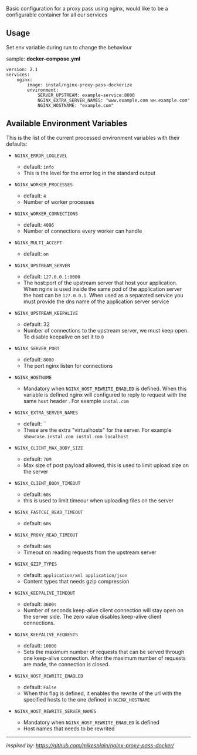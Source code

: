 Basic configuration for a proxy pass using nginx,
would like to be a configurable container for all our services

Usage
-----

Set env variable during run to change the behaviour

sample: **docker-compose.yml**

    version: 2.1
    services:
        nginx:
            image: instal/nginx-proxy-pass-dockerize
            environment:
                SERVER_UPSTREAM: example-service:8000
                NGINX_EXTRA_SERVER_NAMES: "www.example.com ww.example.com"
                NGINX_HOSTNAME: "example.com"


## Available Environment Variables

This is the list of the current processed environment variables with their defaults:

- `NGINX_ERROR_LOGLEVEL`
    - default: `info`
    - This is the level for the error log in the standard output
    
- `NGINX_WORKER_PROCESSES`
    - default: `4`
    - Number of worker processes
- `NGINX_WORKER_CONNECTIONS`
    - default: `4096`
    - Number of connections every worker can handle

- `NGINX_MULTI_ACCEPT`
    - default: `on`
- `NGINX_UPSTREAM_SERVER`
    - default: `127.0.0.1:8000`
    - The host:port of the upstream server that host your application. When nginx is used inside the same pod of the application server the host can be `127.0.0.1`. When used as a separated service you must provide the dns name of the application server service
- `NGINX_UPSTREAM_KEEPALIVE`
    - default: 32
    - Number of connections to the upstream server, we must keep open. To disable keepalive on set it to `0`
- `NGINX_SERVER_PORT`
    - default: `8080`
    - The port nginx listen for connections
- `NGINX_HOSTNAME`
    - Mandatory when `NGINX_HOST_REWRITE_ENABLED` is defined. When this variable is defined nginx will configured to reply to request with the same `host` header . For example `instal.com` 
- `NGINX_EXTRA_SERVER_NAMES`
    - default: ``
    - These are the extra "virtualhosts" for the server. For example `showcase.instal.com instal.com localhost`
- `NGINX_CLIENT_MAX_BODY_SIZE`
    - default: `70M`
    - Max size of post payload allowed, this is used to limit upload size on the server
- `NGINX_CLIENT_BODY_TIMEOUT`
    - default: `60s`
    - this is used to limit timeour when uploading files on the server
- `NGINX_FASTCGI_READ_TIMEOUT`
    - default: `60s`
- `NGINX_PROXY_READ_TIMEOUT`
    - default: `60s`
    - Timeout on reading requests from the upstream server
- `NGINX_GZIP_TYPES`
    - default: `application/xml application/json`
    - Content types that needs gzip compression
- `NGINX_KEEPALIVE_TIMEOUT`
    - default: `3600s`
    - Number of seconds keep-alive client connection will stay open on the server side. The zero value disables keep-alive client connections. 
- `NGINX_KEEPALIVE_REQUESTS`
    - default: `10000`
    - Sets the maximum number of requests that can be served through one keep-alive connection. After the maximum number of requests are made, the connection is closed.
- `NGINX_HOST_REWRITE_ENABLED`
    - default: `False`
    - When this flag is defined, it enables the rewrite of the url with the specified hosts to the one defined in `NGINX_HOSTNAME`
- `NGINX_HOST_REWRITE_SERVER_NAMES`
    - Mandatory when `NGINX_HOST_REWRITE_ENABLED` is defined
    - Host names that needs to be rewrited

------------------------------------------------------------------------------------------------------------------------

*inspired by: https://github.com/mikesplain/nginx-proxy-pass-docker/*